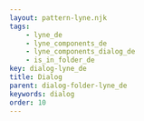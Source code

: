 ```yaml
---
layout: pattern-lyne.njk
tags: 
    - lyne_de
    - lyne_components_de
    - lyne_components_dialog_de
    - is_in_folder_de
key: dialog-lyne_de
title: Dialog
parent: dialog-folder-lyne_de
keywords: dialog
order: 10
---
```

